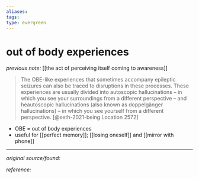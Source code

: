 ```yaml
---
aliases: 
tags: 
type: evergreen
---
```


# out of body experiences

_previous note:_ [[the act of perceiving itself coming to awareness]]

> The OBE-like experiences that sometimes accompany epileptic seizures can also be traced to disruptions in these processes. These experiences are usually divided into autoscopic hallucinations – in which you see your surroundings from a different perspective – and heautoscopic hallucinations (also known as doppelgänger hallucinations) – in which you see yourself from a different perspective. [@seth-2021-being Location 2572]

- OBE = out of body experiences
- useful for [[perfect memory]]; [[losing oneself]] and [[mirror with phone]]

---

_original source/found:_ 

_reference:_ 



